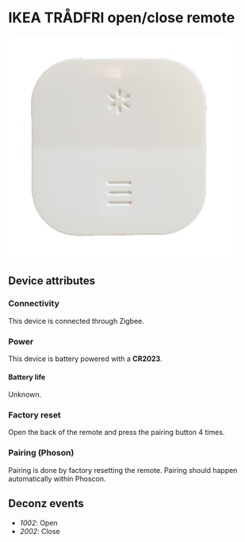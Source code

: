 # IKEA TRÅDFRI open/close remote

![TRADFRI open/close remote](images/ikea-tradfri-open-close-remote.jpg)

## Device attributes

### Connectivity

This device is connected through Zigbee.

### Power

This device is battery powered with a **CR2023**.

#### Battery life

Unknown.

### Factory reset

Open the back of the remote and press the pairing button 4 times.

### Pairing (Phoson)

Pairing is done by factory resetting the remote. Pairing should happen automatically within Phoscon.

## Deconz events

* _1002_: Open
* _2002_: Close
